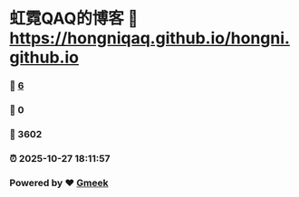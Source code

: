# 虹霓QAQ的博客 :link: https://hongniqaq.github.io/hongni.github.io 
### :page_facing_up: [6](https://hongniqaq.github.io/hongni.github.io/tag.html) 
### :speech_balloon: 0 
### :hibiscus: 3602 
### :alarm_clock: 2025-10-27 18:11:57 
### Powered by :heart: [Gmeek](https://github.com/Meekdai/Gmeek)
